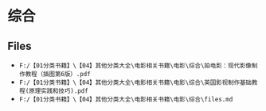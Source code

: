 # 综合

## Files

- `F:/【01分类书籍】\【04】其他分类大全\电影相关书籍\电影\综合\拍电影：现代影像制作教程（插图第6版）.pdf`
- `F:/【01分类书籍】\【04】其他分类大全\电影相关书籍\电影\综合\英国影视制作基础教程(原理实践和技巧).pdf`
- `F:/【01分类书籍】\【04】其他分类大全\电影相关书籍\电影\综合\files.md`
